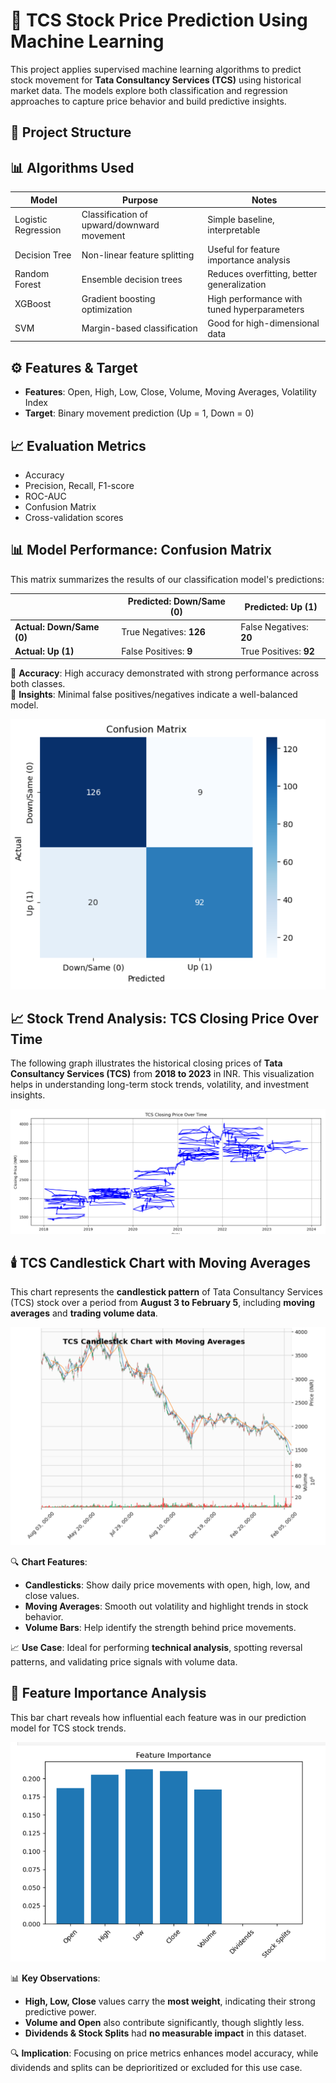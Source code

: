 # 🧠 TCS Stock Price Prediction Using Machine Learning

This project applies supervised machine learning algorithms to predict stock movement for **Tata Consultancy Services (TCS)** using historical market data. The models explore both classification and regression approaches to capture price behavior and build predictive insights.

## 📁 Project Structure


## 📊 Algorithms Used

| Model               | Purpose                                 | Notes                                        |
|--------------------|------------------------------------------|----------------------------------------------|
| Logistic Regression | Classification of upward/downward movement | Simple baseline, interpretable               |
| Decision Tree       | Non-linear feature splitting              | Useful for feature importance analysis       |
| Random Forest       | Ensemble decision trees                   | Reduces overfitting, better generalization   |
| XGBoost             | Gradient boosting optimization            | High performance with tuned hyperparameters  |
| SVM                 | Margin-based classification               | Good for high-dimensional data               |

## ⚙️ Features & Target

- **Features**: Open, High, Low, Close, Volume, Moving Averages, Volatility Index
- **Target**: Binary movement prediction (Up = 1, Down = 0)

## 📈 Evaluation Metrics

- Accuracy
- Precision, Recall, F1-score
- ROC-AUC
- Confusion Matrix
- Cross-validation scores

## 📊 Model Performance: Confusion Matrix

This matrix summarizes the results of our classification model's predictions:

|                      | Predicted: Down/Same (0) | Predicted: Up (1) |
|----------------------|--------------------------|--------------------|
| **Actual: Down/Same (0)** | True Negatives: **126**     | False Negatives: **20** |
| **Actual: Up (1)**         | False Positives: **9**      | True Positives: **92**  |

🔹 **Accuracy**: High accuracy demonstrated with strong performance across both classes.  
🔹 **Insights**: Minimal false positives/negatives indicate a well-balanced model.

![Confusion Matrix](l1.png)


## 📈 Stock Trend Analysis: TCS Closing Price Over Time

The following graph illustrates the historical closing prices of **Tata Consultancy Services (TCS)** from **2018 to 2023** in INR. This visualization helps in understanding long-term stock trends, volatility, and investment insights.

![TCS Closing Price Over Time](l2.png)


## 🕯️ TCS Candlestick Chart with Moving Averages

This chart represents the **candlestick pattern** of Tata Consultancy Services (TCS) stock over a period from **August 3 to February 5**, including **moving averages** and **trading volume data**.

![TCS Candlestick Chart](L3.png)

🔍 **Chart Features**:
- **Candlesticks**: Show daily price movements with open, high, low, and close values.
- **Moving Averages**: Smooth out volatility and highlight trends in stock behavior.
- **Volume Bars**: Help identify the strength behind price movements.

📈 **Use Case**: Ideal for performing **technical analysis**, spotting reversal patterns, and validating price signals with volume data.


## 🧠 Feature Importance Analysis

This bar chart reveals how influential each feature was in our prediction model for TCS stock trends.

![Feature Importance Chart](m1.png)

📊 **Key Observations**:
- **High, Low, Close** values carry the **most weight**, indicating their strong predictive power.
- **Volume and Open** also contribute significantly, though slightly less.
- **Dividends & Stock Splits** had **no measurable impact** in this dataset.

🔍 **Implication**: Focusing on price metrics enhances model accuracy, while dividends and splits can be deprioritized or excluded for this use case.


